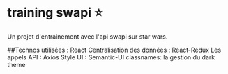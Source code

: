 # training swapi :star:


Un projet d'entrainement avec l'api swapi sur star wars. 

##Technos utilisées :
React
Centralisation des données : React-Redux
Les appels API : Axios
Style UI : Semantic-UI
classnames: la gestion du dark theme
